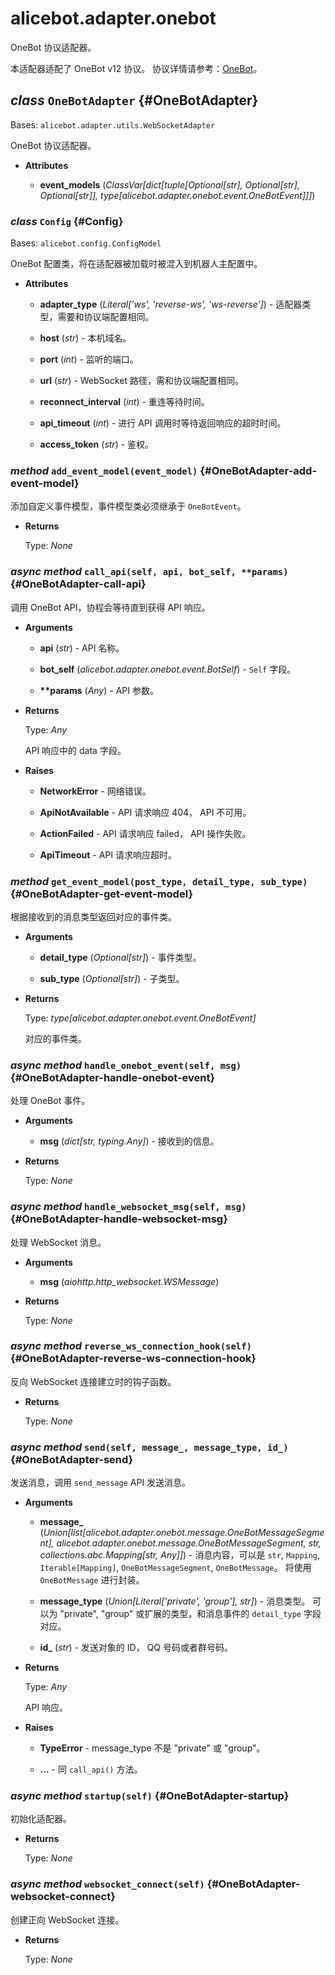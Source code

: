# alicebot.adapter.onebot

OneBot 协议适配器。

本适配器适配了 OneBot v12 协议。
协议详情请参考：[OneBot](https://12.onebot.dev/)。

## _class_ `OneBotAdapter` {#OneBotAdapter}

Bases: `alicebot.adapter.utils.WebSocketAdapter`

OneBot 协议适配器。

- **Attributes**

  - **event\_models** (_ClassVar\[dict\[tuple\[Optional\[str\], Optional\[str\], Optional\[str\]\], type\[alicebot.adapter.onebot.event.OneBotEvent\]\]\]_)

### _class_ `Config` {#Config}

Bases: `alicebot.config.ConfigModel`

OneBot 配置类，将在适配器被加载时被混入到机器人主配置中。

- **Attributes**

  - **adapter\_type** (_Literal\['ws', 'reverse-ws', 'ws-reverse'\]_) - 适配器类型，需要和协议端配置相同。

  - **host** (_str_) - 本机域名。

  - **port** (_int_) - 监听的端口。

  - **url** (_str_) - WebSocket 路径，需和协议端配置相同。

  - **reconnect\_interval** (_int_) - 重连等待时间。

  - **api\_timeout** (_int_) - 进行 API 调用时等待返回响应的超时时间。

  - **access\_token** (_str_) - 鉴权。

### _method_ `add_event_model(event_model)` {#OneBotAdapter-add-event-model}

添加自定义事件模型，事件模型类必须继承于 `OneBotEvent`。

- **Returns**

  Type: _None_

### _async method_ `call_api(self, api, bot_self, **params)` {#OneBotAdapter-call-api}

调用 OneBot API，协程会等待直到获得 API 响应。

- **Arguments**

  - **api** (_str_) - API 名称。

  - **bot\_self** (_alicebot.adapter.onebot.event.BotSelf_) - `Self` 字段。

  - **\*\*params** (_Any_) - API 参数。

- **Returns**

  Type: _Any_

  API 响应中的 data 字段。

- **Raises**

  - **NetworkError** - 网络错误。

  - **ApiNotAvailable** - API 请求响应 404， API 不可用。

  - **ActionFailed** - API 请求响应 failed， API 操作失败。

  - **ApiTimeout** - API 请求响应超时。

### _method_ `get_event_model(post_type, detail_type, sub_type)` {#OneBotAdapter-get-event-model}

根据接收到的消息类型返回对应的事件类。

- **Arguments**

  - **detail\_type** (_Optional\[str\]_) - 事件类型。

  - **sub\_type** (_Optional\[str\]_) - 子类型。

- **Returns**

  Type: _type\[alicebot.adapter.onebot.event.OneBotEvent\]_

  对应的事件类。

### _async method_ `handle_onebot_event(self, msg)` {#OneBotAdapter-handle-onebot-event}

处理 OneBot 事件。

- **Arguments**

  - **msg** (_dict\[str, typing.Any\]_) - 接收到的信息。

- **Returns**

  Type: _None_

### _async method_ `handle_websocket_msg(self, msg)` {#OneBotAdapter-handle-websocket-msg}

处理 WebSocket 消息。

- **Arguments**

  - **msg** (_aiohttp.http\_websocket.WSMessage_)

- **Returns**

  Type: _None_

### _async method_ `reverse_ws_connection_hook(self)` {#OneBotAdapter-reverse-ws-connection-hook}

反向 WebSocket 连接建立时的钩子函数。

- **Returns**

  Type: _None_

### _async method_ `send(self, message_, message_type, id_)` {#OneBotAdapter-send}

发送消息，调用 `send_message` API 发送消息。

- **Arguments**

  - **message\_** (_Union\[list\[alicebot.adapter.onebot.message.OneBotMessageSegment\], alicebot.adapter.onebot.message.OneBotMessageSegment, str, collections.abc.Mapping\[str, Any\]\]_) - 消息内容，可以是 `str`, `Mapping`, `Iterable[Mapping]`,
  `OneBotMessageSegment`, `OneBotMessage`。
  将使用 `OneBotMessage` 进行封装。

  - **message\_type** (_Union\[Literal\['private', 'group'\], str\]_) - 消息类型。
  可以为 "private", "group" 或扩展的类型，和消息事件的 `detail_type` 字段对应。

  - **id\_** (_str_) - 发送对象的 ID， QQ 号码或者群号码。

- **Returns**

  Type: _Any_

  API 响应。

- **Raises**

  - **TypeError** - message_type 不是 "private" 或 "group"。

  - **...** - 同 `call_api()` 方法。

### _async method_ `startup(self)` {#OneBotAdapter-startup}

初始化适配器。

- **Returns**

  Type: _None_

### _async method_ `websocket_connect(self)` {#OneBotAdapter-websocket-connect}

创建正向 WebSocket 连接。

- **Returns**

  Type: _None_
